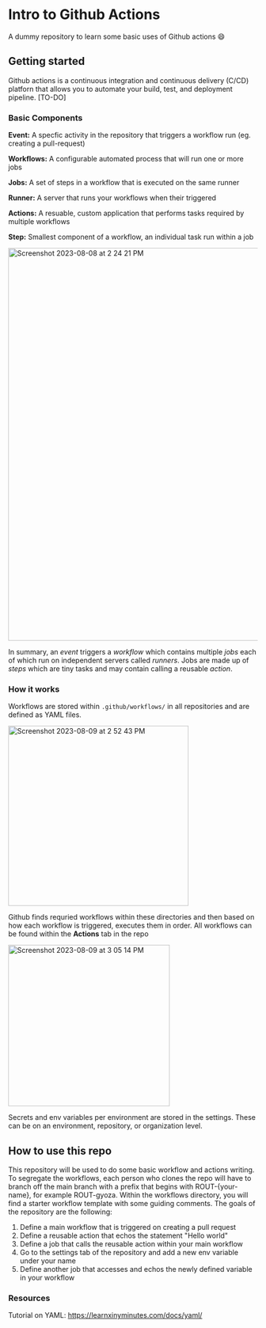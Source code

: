 # Intro to Github Actions
A dummy repository to learn some basic uses of Github actions 😄
 
## Getting started
Github actions is a continuous integration and continuous delivery (C/CD) platforn that allows you to automate your build, test, and deployment pipeline. 
[TO-DO]

### Basic Components
**Event:** A specfic activity in the repository that triggers a workflow run (eg. creating a pull-request)

**Workflows:** A configurable automated process that will run one or more jobs

**Jobs:** A set of steps in a workflow that is executed on the same runner

**Runner:** A server that runs your workflows when their triggered

**Actions:** A resuable, custom application that performs tasks required by multiple workflows

**Step:** Smallest component of a workflow, an individual task run within a job

<img width="794" alt="Screenshot 2023-08-08 at 2 24 21 PM" src="https://github.com/rrashi/learning-GHA-wooo/assets/61819683/7a72dbdb-b752-4c16-9f57-6b8374cc8743">

In summary, an *event* triggers a *workflow* which contains multiple *jobs* each of which run on independent servers called *runners*. Jobs are made up of *steps* which are tiny tasks and may contain calling a reusable *action*.

### How it works

Workflows are stored within `.github/workflows/` in all repositories and are defined as YAML files. 

<img width="364" alt="Screenshot 2023-08-09 at 2 52 43 PM" src="https://github.com/rrashi/intro-to-GHA/assets/61819683/d7ebbcbd-bd55-46df-9c66-1d20644f02d6">

Github finds requried workflows within these directories and then based on how each workflow is triggered, executes them in order. All workflows can be found within the **Actions** tab in the repo

<img width="326" alt="Screenshot 2023-08-09 at 3 05 14 PM" src="https://github.com/rrashi/intro-to-GHA/assets/61819683/9d328441-3a15-4fca-820b-41709a002aa5">

Secrets and env variables per environment are stored in the settings. These can be on an environment, repository, or organization level.

## How to use this repo

This repository will be used to do some basic workflow and actions writing. To segregate the workflows, each person who clones the repo will have to branch off the main branch with a prefix that begins with ROUT-{your-name}, for example ROUT-gyoza. Within the workflows directory, you will find a starter workflow template with some guiding comments. The goals of the repository are the following:

1. Define a main workflow that is triggered on creating a pull request
2. Define a reusable action that echos the statement "Hello world"
3. Define a job that calls the reusable action within your main workflow
4. Go to the settings tab of the repository and add a new env variable under your name
5. Define another job that accesses and echos the newly defined variable in your workflow


### Resources 
Tutorial on YAML: https://learnxinyminutes.com/docs/yaml/
